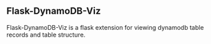 ## Flask-DynamoDB-Viz

Flask-DynamoDB-Viz is a flask extension for viewing dynamodb table records and table structure.
